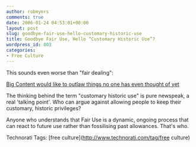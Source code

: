 ```yaml
---
author: robmyers
comments: true
date: 2006-01-24 04:53:01+00:00
layout: post
slug: goodbye-fair-use-hello-customary-historic-use
title: Goodbye Fair Use, Hello “Customary Historic Use”?
wordpress_id: 803
categories:
- Free Culture
---
```


  
This sounds even worse than "fair dealing":  


  
[Big Content would like to outlaw things no one has even thought of yet](http://arstechnica.com/news.ars/post/20060121-6025.html)  


  
The thinking behind the term "customary historic use" is pure newspeak, a real 'talking point'. Who can argue against allowing people to keep their customary, historic privileges?  


  
Anyone who understands that Fair Use is a dynamic, ongoing process that can react to future use rather than fossilising past allowances. That's who.  


  


Technorati Tags: [free culture](http://www.technorati.com/tag/free culture)

  


